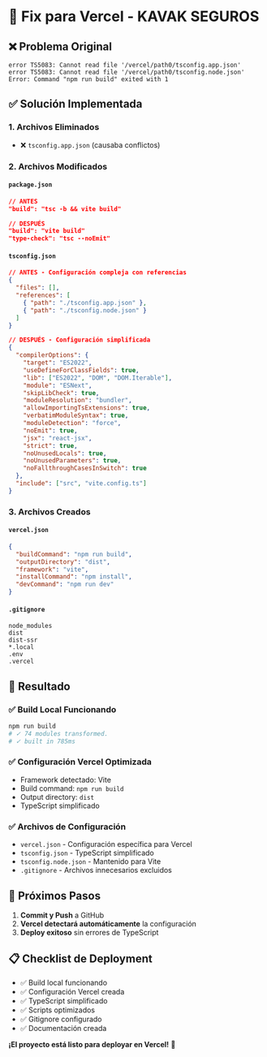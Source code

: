 # 🔧 Fix para Vercel - KAVAK SEGUROS

## ❌ **Problema Original**
```
error TS5083: Cannot read file '/vercel/path0/tsconfig.app.json'
error TS5083: Cannot read file '/vercel/path0/tsconfig.node.json'
Error: Command "npm run build" exited with 1
```

## ✅ **Solución Implementada**

### **1. Archivos Eliminados**
- ❌ `tsconfig.app.json` (causaba conflictos)

### **2. Archivos Modificados**

#### **`package.json`**
```json
// ANTES
"build": "tsc -b && vite build"

// DESPUÉS  
"build": "vite build"
"type-check": "tsc --noEmit"
```

#### **`tsconfig.json`**
```json
// ANTES - Configuración compleja con referencias
{
  "files": [],
  "references": [
    { "path": "./tsconfig.app.json" },
    { "path": "./tsconfig.node.json" }
  ]
}

// DESPUÉS - Configuración simplificada
{
  "compilerOptions": {
    "target": "ES2022",
    "useDefineForClassFields": true,
    "lib": ["ES2022", "DOM", "DOM.Iterable"],
    "module": "ESNext",
    "skipLibCheck": true,
    "moduleResolution": "bundler",
    "allowImportingTsExtensions": true,
    "verbatimModuleSyntax": true,
    "moduleDetection": "force",
    "noEmit": true,
    "jsx": "react-jsx",
    "strict": true,
    "noUnusedLocals": true,
    "noUnusedParameters": true,
    "noFallthroughCasesInSwitch": true
  },
  "include": ["src", "vite.config.ts"]
}
```

### **3. Archivos Creados**

#### **`vercel.json`**
```json
{
  "buildCommand": "npm run build",
  "outputDirectory": "dist",
  "framework": "vite",
  "installCommand": "npm install",
  "devCommand": "npm run dev"
}
```

#### **`.gitignore`**
```
node_modules
dist
dist-ssr
*.local
.env
.vercel
```

## 🎯 **Resultado**

### **✅ Build Local Funcionando**
```bash
npm run build
# ✓ 74 modules transformed.
# ✓ built in 785ms
```

### **✅ Configuración Vercel Optimizada**
- Framework detectado: Vite
- Build command: `npm run build`
- Output directory: `dist`
- TypeScript simplificado

### **✅ Archivos de Configuración**
- `vercel.json` - Configuración específica para Vercel
- `tsconfig.json` - TypeScript simplificado
- `tsconfig.node.json` - Mantenido para Vite
- `.gitignore` - Archivos innecesarios excluidos

## 🚀 **Próximos Pasos**

1. **Commit y Push** a GitHub
2. **Vercel detectará automáticamente** la configuración
3. **Deploy exitoso** sin errores de TypeScript

## 📋 **Checklist de Deployment**

- ✅ Build local funcionando
- ✅ Configuración Vercel creada
- ✅ TypeScript simplificado
- ✅ Scripts optimizados
- ✅ Gitignore configurado
- ✅ Documentación creada

**¡El proyecto está listo para deployar en Vercel!** 🎉
